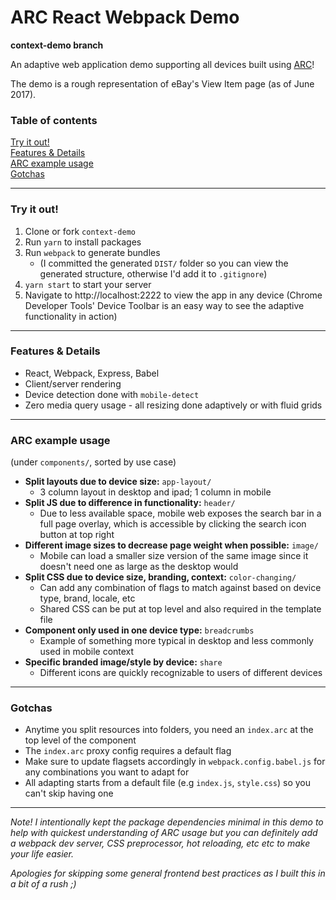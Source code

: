 # ARC React Webpack Demo
**context-demo branch**

An adaptive web application demo supporting all devices built using [ARC](https://github.com/mlrawlings/arc)!

The demo is a rough representation of eBay's View Item page (as of June 2017).

### Table of contents
[Try it out!](#try-it-out)  
[Features & Details](#features--details)  
[ARC example usage](#arc-example-usage)  
[Gotchas](#gotchas)  

---

### Try it out!
1. Clone or fork `context-demo`
2. Run `yarn` to install packages
3. Run `webpack` to generate bundles 
    - (I committed the generated `DIST/` folder so you can view the generated structure, otherwise I'd add it to `.gitignore`)
4. `yarn start` to start your server
5. Navigate to http://localhost:2222 to view the app in any device (Chrome Developer Tools' Device Toolbar is an easy way to see the adaptive functionality in action)

---

### Features & Details
- React, Webpack, Express, Babel
- Client/server rendering
- Device detection done with `mobile-detect`
- Zero media query usage - all resizing done adaptively or with fluid grids

---

### ARC example usage
(under `components/`, sorted by use case)

- **Split layouts due to device size:** `app-layout/`
    - 3 column layout in desktop and ipad; 1 column in mobile
- **Split JS due to difference in functionality:** `header/`
    - Due to less available space, mobile web exposes the search bar in a full page overlay, which is accessible by clicking the search icon button at top right
- **Different image sizes to decrease page weight when possible:** `image/`
    - Mobile can load a smaller size version of the same image since it doesn't need one as large as the desktop would
- **Split CSS due to device size, branding, context:** `color-changing/`
    - Can add any combination of flags to match against based on device type, brand, locale, etc
    - Shared CSS can be put at top level and also required in the template file
- **Component only used in one device type:** `breadcrumbs`
    - Example of something more typical in desktop and less commonly used in mobile context
- **Specific branded image/style by device:** `share`
    - Different icons are quickly recognizable to users of different devices
    
---

### Gotchas

- Anytime you split resources into folders, you need an `index.arc` at the top level of the component
- The `index.arc` proxy config requires a default flag
- Make sure to update flagsets accordingly in `webpack.config.babel.js` for any combinations you want to adapt for
- All adapting starts from a default file (e.g `index.js`, `style.css`) so you can't skip having one

---

_Note! I intentionally kept the package dependencies minimal in this demo to help with quickest understanding of ARC usage but you can definitely add a webpack dev server, CSS preprocessor, hot reloading, etc etc to make your life easier._

_Apologies for skipping some general frontend best practices as I built this in a bit of a rush ;)_

